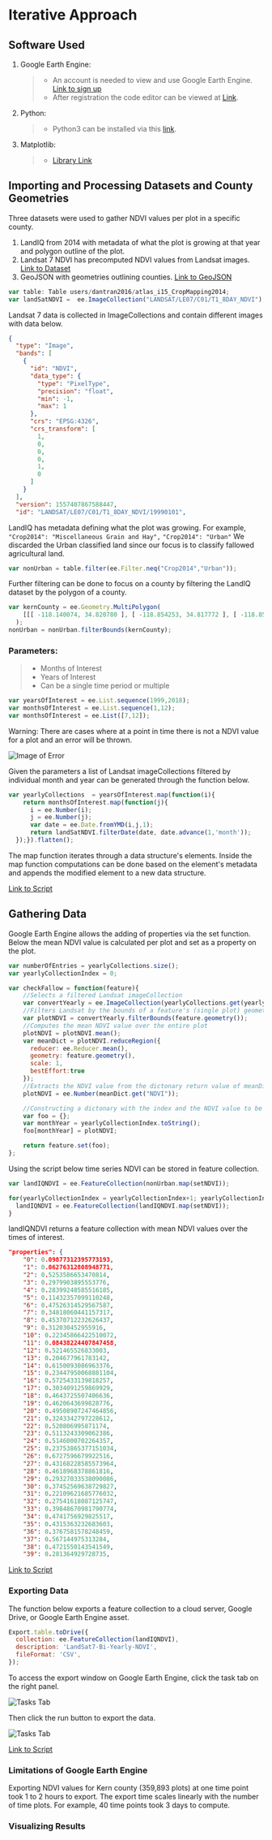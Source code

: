# Iterative Approach

## Software Used

1. Google Earth Engine:
   > + An account is needed to view and use Google Earth Engine. [Link to sign up](https://signup.earthengine.google.com/)
   > + After registration the code editor can be viewed at [Link](code.earthengine.google.com).
2. Python:
   >+ Python3 can be installed via this [link](https://www.python.org/).
3. Matplotlib:
    >+ [Library Link](https://matplotlib.org/)

## Importing and Processing Datasets and County Geometries

Three datasets were used to gather NDVI values per plot in a specific county.

1. LandIQ from 2014 with metadata of what the plot is growing at that year and polygon outline of the plot.
2. Landsat 7 NDVI has precomputed NDVI values from Landsat images. [Link to Dataset](https://developers.google.com/earth-engine/datasets/catalog/LANDSAT_LE07_C01_T1_8DAY_NDVI)
3. GeoJSON with geometries outlining counties. [Link to GeoJSON](http://eric.clst.org/tech/usgeojson/)

```javascript
var table: Table users/dantran2016/atlas_i15_CropMapping2014;
var landSatNDVI =  ee.ImageCollection("LANDSAT/LE07/C01/T1_8DAY_NDVI");
```

Landsat 7 data is collected in ImageCollections and contain different images with data below.

```JSON
{
  "type": "Image",
  "bands": [
    {
      "id": "NDVI",
      "data_type": {
        "type": "PixelType",
        "precision": "float",
        "min": -1,
        "max": 1
      },
      "crs": "EPSG:4326",
      "crs_transform": [
        1,
        0,
        0,
        0,
        1,
        0
      ]
    }
  ],
  "version": 1557407867588447,
  "id": "LANDSAT/LE07/C01/T1_8DAY_NDVI/19990101",

```

LandIQ has metadata defining what the plot was growing. For example,
```"Crop2014": "Miscellaneous Grain and Hay",``` ```"Crop2014": "Urban"```
We discarded the Urban classified land since our focus is to classify fallowed agricultural land.

```javascript
var nonUrban = table.filter(ee.Filter.neq("Crop2014","Urban"));
```

Further filtering can be done to focus on a county by filtering the LandIQ dataset by the polygon of a county.

```javascript
var kernCounty = ee.Geometry.MultiPolygon(
    [[[ -118.140074, 34.820780 ], [ -118.854253, 34.817772 ], [ -118.854576, 34.803027 ], [ -118.877289, 34.803212 ], [ -118.881729, 34.817802 ], [ -118.894474, 34.817972 ], [ -118.881364, 34.790629 ], [ -118.976723, 34.790660 ], [ -118.976721, 34.812199 ], [ -119.243645, 34.814178 ], [ -119.243645, 34.857576 ], [ -119.278346, 34.857276 ], [ -119.276946, 34.879675 ], [ -119.382451, 34.879675 ], [ -119.382154, 34.900936 ], [ -119.442352, 34.901274 ], [ -119.472754, 34.901174 ], [ -119.472719, 35.076885 ], [ -119.490709, 35.077208 ], [ -119.490632, 35.091805 ], [ -119.560975, 35.087673 ], [ -119.553641, 35.179975 ], [ -119.667056, 35.174809 ], [ -119.666663, 35.262527 ], [ -119.809449, 35.263584 ], [ -119.809346, 35.350865 ], [ -119.880172, 35.351211 ], [ -119.880045, 35.439133 ], [ -119.997392, 35.439495 ], [ -119.997382, 35.468702 ], [ -120.015659, 35.469039 ], [ -120.014602, 35.483652 ], [ -120.033314, 35.483648 ], [ -120.033241, 35.498642 ], [ -120.051050, 35.498627 ], [ -120.051237, 35.512695 ], [ -120.068905, 35.512779 ], [ -120.068657, 35.526320 ], [ -120.086674, 35.526554 ], [ -120.085922, 35.614524 ], [ -120.193918, 35.614359 ], [ -120.193892, 35.726513 ], [ -120.194146, 35.789204 ], [ -119.538116, 35.789567 ], [ -119.214033, 35.790489 ], [ -118.507224, 35.789711 ], [ -118.464791, 35.792637 ], [ -118.067719, 35.791537 ], [ -118.008043, 35.789161 ], [ -118.000908, 35.789488 ], [ -117.923120, 35.786812 ], [ -117.924459, 35.798149 ], [ -117.632996, 35.797251 ], [ -117.634251, 35.709927 ], [ -117.651986, 35.709934 ], [ -117.652319, 35.680782 ], [ -117.616195, 35.680856 ], [ -117.616395, 35.651755 ], [ -117.633830, 35.651569 ], [ -117.634771, 35.564109 ], [ -117.630126, 35.564071 ], [ -117.630216, 35.451041 ], [ -117.633659, 35.450997 ], [ -117.633290, 35.097558 ], [ -117.632011, 34.822270 ], [ -117.667292, 34.822526 ], [ -118.130847, 34.820938 ], [ -118.132940, 34.820739 ], [ -118.140074, 34.820780 ]]]
  );
nonUrban = nonUrban.filterBounds(kernCounty);
```

### Parameters:

>+ Months of Interest
>+ Years of Interest
>+ Can be a single time period or multiple

```javascript
var yearsOfInterest = ee.List.sequence(1999,2018);
var monthsOfInterest = ee.List.sequence(1,12);
var monthsOfInterest = ee.List([7,12]);
```

Warning: There are cases where at a point in time there is not a NDVI value for a plot and an error will be thrown.

![Image of Error](https://i.imgur.com/8KBfxne.png)

Given the parameters a list of Landsat imageCollections filtered by individual month and year can be generated through the function below.

```javascript
var yearlyCollections  = yearsOfInterest.map(function(i){
    return monthsOfInterest.map(function(j){
      i = ee.Number(i);
      j = ee.Number(j);
      var date = ee.Date.fromYMD(i,j,1);
      return landSatNDVI.filterDate(date, date.advance(1,'month'));
  });}).flatten();
```

The map function iterates through a data structure's elements. Inside the map function computations can be done based on the element's metadata and appends the modified element to a new data structure.

[Link to Script](https://code.earthengine.google.com/6001c213dd9e0d4f4f29ce27215702ac)

## Gathering Data

Google Earth Engine allows the adding of properties via the set function. Below the mean NDVI value is calculated per plot and set as a property on the plot.

```javascript
var numberOfEntries = yearlyCollections.size();
var yearlyCollectionIndex = 0;

var checkFallow = function(feature){
    //Selects a filtered Landsat imageCollection
    var convertYearly = ee.ImageCollection(yearlyCollections.get(yearlyCollectionIndex));
    //Filters Landsat by the bounds of a feature's (single plot) geometry
    var plotNDVI = convertYearly.filterBounds(feature.geometry());
    //Computes the mean NDVI value over the entire plot
    plotNDVI = plotNDVI.mean();
    var meanDict = plotNDVI.reduceRegion({
      reducer: ee.Reducer.mean(),
      geometry: feature.geometry(),
      scale: 1,
      bestEffort:true
    });
    //Extracts the NDVI value from the dictonary return value of meanDict
    plotNDVI = ee.Number(meanDict.get("NDVI"));

    //Constructing a dictonary with the index and the NDVI value to be saved to the feature.
    var foo = {};
    var monthYear = yearlyCollectionIndex.toString();
    foo[monthYear] = plotNDVI;

    return feature.set(foo);
};
```

Using the script below time series NDVI can be stored in feature collection.

```javascript
var landIQNDVI = ee.FeatureCollection(nonUrban.map(setNDVI));

for(yearlyCollectionIndex = yearlyCollectionIndex+1; yearlyCollectionIndex < numberOfEntries; yearlyCollectionIndex++){
  landIQNDVI = ee.FeatureCollection(landIQNDVI.map(setNDVI));
}
```

landIQNDVI returns a feature collection with mean NDVI values over the times of interest.

```JSON
"properties": {
    "0": 0.09877312395773193,
    "1": 0.06276312808948771,
    "2": 0.5253586653470814,
    "3": 0.2979903895553776,
    "4": 0.28399248585516185,
    "5": 0.11432357099110248,
    "6": 0.47526314529567587,
    "7": 0.34818060441157317,
    "8": 0.45370712232626437,
    "9": 0.312030452955916,
    "10": 0.22345866422510072,
    "11": 0.08438224407847458,
    "12": 0.521465526833003,
    "13": 0.204677961783142,
    "14": 0.6150093086963376,
    "15": 0.23447950068881104,
    "16": 0.5725433139818257,
    "17": 0.3034091259869929,
    "18": 0.4643725507406636,
    "19": 0.4620643699828776,
    "20": 0.49508907247464856,
    "21": 0.3243342797228612,
    "22": 0.520806995871174,
    "23": 0.5113243309062386,
    "24": 0.5146000702264357,
    "25": 0.23753865377151034,
    "26": 0.6727596679922516,
    "27": 0.43168228585573964,
    "28": 0.4618968378861816,
    "29": 0.29327033538090086,
    "30": 0.37452569638729827,
    "31": 0.22109621685776032,
    "32": 0.27541618087125747,
    "33": 0.39848670981790774,
    "34": 0.4741756929825517,
    "35": 0.4315363232683603,
    "36": 0.3767581578248459,
    "37": 0.567144975313284,
    "38": 0.4721550143541549,
    "39": 0.281364929728735,
```

[Link to Script](https://code.earthengine.google.com/e37279574d2e330319191237e04c8672)

### Exporting Data

The function below exports a feature collection to a cloud server, Google Drive, or Google Earth Engine asset.

```javascript
Export.table.toDrive({
  collection: ee.FeatureCollection(landIQNDVI),
  description: 'LandSat7-Bi-Yearly-NDVI',
  fileFormat: 'CSV',
});
```

To access the export window on Google Earth Engine, click the task tab on the right panel.

![Tasks Tab](https://i.imgur.com/Gf3i1cl.png)

Then click the run button to export the data.

![Tasks Tab](https://i.imgur.com/A6hh9kq.png)

[Link to Script](https://code.earthengine.google.com/d9adbabe83d9a11c347449615fbea3f9)

### Limitations of Google Earth Engine
Exporting NDVI values for Kern county (359,893 plots) at one time point took 1 to 2 hours to export. The export time scales linearly with the number of time plots. For example, 40 time points took 3 days to compute.

### Visualizing Results
<!-- TODO: Done Via Python Upload Scripts -->